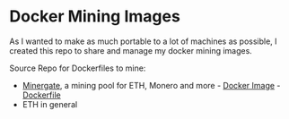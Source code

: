 # Docker Mining Images

As I wanted to make as much portable to a lot of machines as possible, I created this repo to share and manage my docker mining images.

Source Repo for Dockerfiles to mine:
 - [Minergate](https://minergate.com/a/8964b4d0ddf18a5b5ccfcb10), a mining pool for ETH, Monero and more - [Docker Image](merowech/docker-mining:minergate) - [Dockerfile](./minergate)
 - ETH in general

